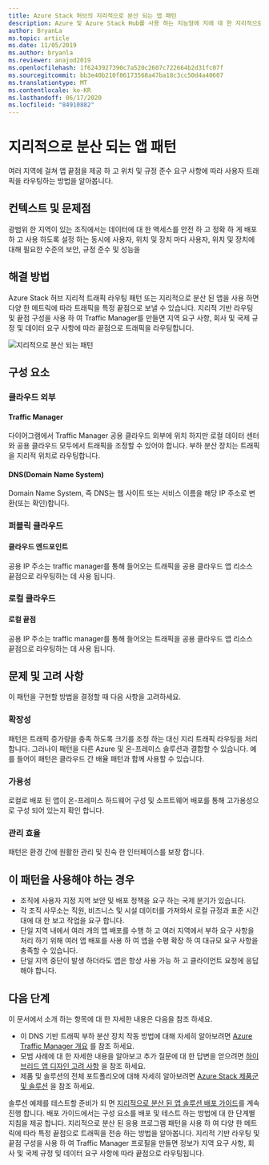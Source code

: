 ```yaml
---
title: Azure Stack 허브의 지리적으로 분산 되는 앱 패턴
description: Azure 및 Azure Stack Hub를 사용 하는 지능형에 지에 대 한 지리적으로 분산 된 앱 패턴에 대해 알아봅니다.
author: BryanLa
ms.topic: article
ms.date: 11/05/2019
ms.author: bryanla
ms.reviewer: anajod2019
ms.openlocfilehash: 1f6243927390c7a520c2607c722664b2d31fc07f
ms.sourcegitcommit: bb3e40b210f86173568a47ba18c3cc50d4a40607
ms.translationtype: MT
ms.contentlocale: ko-KR
ms.lasthandoff: 06/17/2020
ms.locfileid: "84910882"
---
```

# <a name="geo-distributed-app-pattern"></a>지리적으로 분산 되는 앱 패턴

여러 지역에 걸쳐 앱 끝점을 제공 하 고 위치 및 규정 준수 요구 사항에 따라 사용자 트래픽을 라우팅하는 방법을 알아봅니다.

## <a name="context-and-problem"></a>컨텍스트 및 문제점

광범위 한 지역이 있는 조직에서는 데이터에 대 한 액세스를 안전 하 고 정확 하 게 배포 하 고 사용 하도록 설정 하는 동시에 사용자, 위치 및 장치 마다 사용자, 위치 및 장치에 대해 필요한 수준의 보안, 규정 준수 및 성능을

## <a name="solution"></a>해결 방법

Azure Stack 허브 지리적 트래픽 라우팅 패턴 또는 지리적으로 분산 된 앱을 사용 하면 다양 한 메트릭에 따라 트래픽을 특정 끝점으로 보낼 수 있습니다. 지리적 기반 라우팅 및 끝점 구성을 사용 하 여 Traffic Manager를 만들면 지역 요구 사항, 회사 및 국제 규정 및 데이터 요구 사항에 따라 끝점으로 트래픽을 라우팅합니다.

![지리적으로 분산 되는 패턴](media/pattern-geo-distributed/geo-distribution.png)

## <a name="components"></a>구성 요소

### <a name="outside-the-cloud"></a>클라우드 외부

#### <a name="traffic-manager"></a>Traffic Manager

다이어그램에서 Traffic Manager 공용 클라우드 외부에 위치 하지만 로컬 데이터 센터와 공용 클라우드 모두에서 트래픽을 조정할 수 있어야 합니다. 부하 분산 장치는 트래픽을 지리적 위치로 라우팅합니다.

#### <a name="domain-name-system-dns"></a>DNS(Domain Name System)

Domain Name System, 즉 DNS는 웹 사이트 또는 서비스 이름을 해당 IP 주소로 변환(또는 확인)합니다.

### <a name="public-cloud"></a>퍼블릭 클라우드

#### <a name="cloud-endpoint"></a>클라우드 엔드포인트

공용 IP 주소는 traffic manager를 통해 들어오는 트래픽을 공용 클라우드 앱 리소스 끝점으로 라우팅하는 데 사용 됩니다.  

### <a name="local-clouds"></a>로컬 클라우드

#### <a name="local-endpoint"></a>로컬 끝점

공용 IP 주소는 traffic manager를 통해 들어오는 트래픽을 공용 클라우드 앱 리소스 끝점으로 라우팅하는 데 사용 됩니다.

## <a name="issues-and-considerations"></a>문제 및 고려 사항

이 패턴을 구현할 방법을 결정할 때 다음 사항을 고려하세요.

### <a name="scalability"></a>확장성

패턴은 트래픽 증가량을 충족 하도록 크기를 조정 하는 대신 지리 트래픽 라우팅을 처리 합니다. 그러나이 패턴을 다른 Azure 및 온-프레미스 솔루션과 결합할 수 있습니다. 예를 들어이 패턴은 클라우드 간 배율 패턴과 함께 사용할 수 있습니다.

### <a name="availability"></a>가용성

로컬로 배포 된 앱이 온-프레미스 하드웨어 구성 및 소프트웨어 배포를 통해 고가용성으로 구성 되어 있는지 확인 합니다.

### <a name="manageability"></a>관리 효율

패턴은 환경 간에 원활한 관리 및 친숙 한 인터페이스를 보장 합니다.

## <a name="when-to-use-this-pattern"></a>이 패턴을 사용해야 하는 경우

- 조직에 사용자 지정 지역 보안 및 배포 정책을 요구 하는 국제 분기가 있습니다.
- 각 조직 사무소는 직원, 비즈니스 및 시설 데이터를 가져와서 로컬 규정과 표준 시간대에 대 한 보고 작업을 요구 합니다.
- 단일 지역 내에서 여러 개의 앱 배포를 수행 하 고 여러 지역에서 부하 요구 사항을 처리 하기 위해 여러 앱 배포를 사용 하 여 앱을 수평 확장 하 여 대규모 요구 사항을 충족할 수 있습니다.
- 단일 지역 중단이 발생 하더라도 앱은 항상 사용 가능 하 고 클라이언트 요청에 응답 해야 합니다.

## <a name="next-steps"></a>다음 단계

이 문서에서 소개 하는 항목에 대 한 자세한 내용은 다음을 참조 하세요.

- 이 DNS 기반 트래픽 부하 분산 장치 작동 방법에 대해 자세히 알아보려면 [Azure Traffic Manager 개요](/azure/traffic-manager/traffic-manager-overview) 를 참조 하세요.
- 모범 사례에 대 한 자세한 내용을 알아보고 추가 질문에 대 한 답변을 얻으려면 [하이브리드 앱 디자인 고려 사항](overview-app-design-considerations.md) 을 참조 하세요.
- 제품 및 솔루션의 전체 포트폴리오에 대해 자세히 알아보려면 [Azure Stack 제품군 및 솔루션](/azure-stack) 을 참조 하세요.

솔루션 예제를 테스트할 준비가 되 면 [지리적으로 분산 된 앱 솔루션 배포 가이드](solution-deployment-guide-geo-distributed.md)를 계속 진행 합니다. 배포 가이드에서는 구성 요소를 배포 및 테스트 하는 방법에 대 한 단계별 지침을 제공 합니다. 지리적으로 분산 된 응용 프로그램 패턴을 사용 하 여 다양 한 메트릭에 따라 특정 끝점으로 트래픽을 전송 하는 방법을 알아봅니다. 지리적 기반 라우팅 및 끝점 구성을 사용 하 여 Traffic Manager 프로필을 만들면 정보가 지역 요구 사항, 회사 및 국제 규정 및 데이터 요구 사항에 따라 끝점으로 라우팅됩니다.
